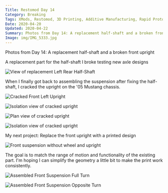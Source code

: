 ```yaml
---
Title: Restomod Day 14
Category: Breaking
Tags: XMods, Restomod, 3D Printing, Additive Manufacturing, Rapid Prototyping
Date: 2020-04-20
Updated: 2020-04-22
Summary: Photos from Day 14: A replacement half-shaft and a broken front upright
Image: img/IMG_5333.jpg
---
```


Photos from Day 14: A replacement half-shaft and a broken front upright

A replacement part for the half-shaft I broke testing new axle designs

![View of replacement Left Rear Half-Shaft]({attach}/img/IMG_5325.jpg)

When I finally got back to assembling the suspension after fixing the
half-shaft, I cracked the upright on the '05 Mustang chassis.

![Cracked Front Left Upright]({attach}/img/IMG_5321.jpg)

![Isolation view of cracked upright]({attach}/img/IMG_5328.jpg)

![Plan view of cracked upright]({attach}/img/IMG_5330.jpg)

![Isolation view of cracked upright]({attach}/img/IMG_5333.jpg)

My next project: Replace the front upright with a printed design

![Front suspension without wheel and upright]({attach}/img/IMG_5340.jpg)

The goal is to match the range of motion and functionality of the existing
part. I'm hoping I can simplify the geometry a little bit to make the print work
consistently.

![Assembled Front Suspension Full Turn]({attach}/img/IMG_5337.jpg)

![Assembled Front Suspension Opposite Turn]({attach}/img/IMG_5339.jpg)

